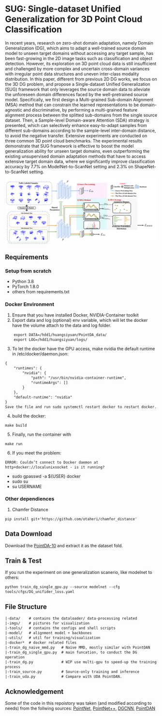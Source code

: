 # SUG: Single-dataset Unified Generalization for 3D Point Cloud Classification

In recent years, research on zero-shot domain adaptation, namely Domain Generalization (DG), which aims to adapt a well-trained source domain model to unseen target domains without accessing any target sample, has been fast-growing in the 2D image tasks such as classification and object detection. However, its exploration on 3D point cloud data is still insufficient and challenged by more complex and uncertain cross-domain variances with irregular point data structures and uneven inter-class modality distribution. In this paper, different from previous 2D DG works, we focus on the 3D DG problem, and propose a Single-dataset Unified Generalization (SUG) framework that only leverages the source domain data to alleviate the unforeseen domain differences faced by the well-pretrained source model. Specifically, we first design a Multi-grained Sub-domain Alignment (MSA) method that can constrain the learned representations to be domain-agnostic and discriminative, by performing a multi-grained feature alignment process between the splitted sub-domains from the single source dataset. Then, a Sample-level Domain-aware Attention (SDA) strategy is presented, which can selectively enhance easy-to-adapt samples from different sub-domains according to the sample-level inter-domain distance, to avoid the negative transfer. Extensive experiments are conducted on three common 3D point cloud benchmarks. The experimental results demonstrate that SUG framework is effective to boost the model generalization ability for unseen target domains, even outperforming the existing unsupervised domain adaptation methods that have to access extensive target domain data, where we significantly improve classification accuracy by 7.7% on ModelNet-to-ScanNet setting and 2.3% on ShapeNet-to-ScanNet setting.

![framework](imgs/iclr23_framework.png)

## Requirements

### Setup from scratch
- Python 3.8
- PyTorch 1.8.0
- others from requirements.txt

### Docker Environment
1. Ensure that you have installed Docker, NVIDIA-Container toolkit
2. Export data and log (optional) env variable, which will let the docker have the volume attach to the data and log folder.

```
    export DATA=/hdd1/huangsiyuan/PointDA_data/
    export LOG=/hdd1/huangsiyuan/logs/
```
3. To let the docker have the GPU access, make nvidia the default runtime in /etc/docker/daemon.json:
```
{
    "runtimes": {
        "nvidia": {
            "path": "/usr/bin/nvidia-container-runtime",
            "runtimeArgs": []
        } 
    },
    "default-runtime": "nvidia" 
}
Save the file and run sudo systemctl restart docker to restart docker.
```
4. build the docker:

```
make build
```

5. Finally, run the container with
```
make run
```

6. If you meet the problem:
```
ERROR: Couldn’t connect to Docker daemon at http+docker://localunixsocket - is it running?
```
- sudo gpasswd -a ${USER} docker
- sudo su
- su USERNAME

### Other dependiences

1. Chamfer Distance

```shell
pip install git+'https://github.com/otaheri/chamfer_distance'
```

## Data Download
Download the [PointDA-10](https://drive.google.com/file/d/1-LfJWL5geF9h0Z2QpdTL0n4lShy8wy2J/view?usp=sharing) and extract it as the dataset fold. 

## Train & Test
If you run the experiment on one generalization scanerio, like modelnet to others:
```
python train_dg_single_gpu.py --source modelnet --cfg tools/cfgs/DG_unifider_loss.yaml
```

## File Structure

```shell
|-data/    # contains the dataloader/ data-processing related
|-imgs/    # pictures for visualization
|-tools/   # contains the configs and shell scripts
|-model/   # alignment model + backbones
|-utils/   # util for training/visualization
|-docker*  # docker related files
|-train_dg_naive_mmd.py   # Naive MMD, mostly similar with PointDAN
|-train_dg_single_gpu.py  # main funcation, to conduct the DG operation
|-train_dg.py             # WIP use multi-gpu to speed-up the training process
|-train_source.py         # Source-only training and inference
|-train_uda.py            # Compare with UDA PointDAN.
```

## Acknowledgement
Some of the code in this repoistory was taken (and modified according to needs) from the follwing sources: [PointNet](https://github.com/charlesq34/pointnet), [PointNet++](https://github.com/charlesq34/pointnet2), [DGCNN](https://github.com/canqin001/PointDAN), [PointDAN](https://github.com/canqin001/PointDAN)
